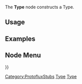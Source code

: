 <languages></languages> <translate>

The **Type** node constructs a Type.

## Usage

## Examples

## Node Menu

</translate> }}

[Category:ProtofluxStubs](Category:ProtofluxStubs "wikilink")
[Type](Category:Protoflux{{#translation:}} "wikilink")
[Type](Category:Protoflux:Input{{#translation:}} "wikilink")